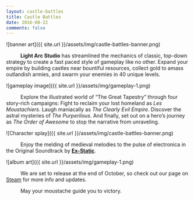 ```yaml
---
layout: castle-battles
title: Castle Battles
date: 2016-08-22
comments: false
---
```


![banner art]({{ site.url }}/assets/img/castle-battles-banner.png)  

&nbsp;&nbsp;&nbsp;&nbsp;&nbsp;&nbsp;&nbsp;&nbsp;&nbsp;&nbsp;**Light Arc Studio** has streamlined the mechanics of classic, top-down strategy to create a fast paced style of gameplay like no other. Expand your empire by building castles near bountiful resources, collect gold to amass outlandish armies, and swarm your enemies in 40 unique levels.  

![gameplay image]({{ site.url }}/assets/img/gameplay-1.png)  

&nbsp;&nbsp;&nbsp;&nbsp;&nbsp;&nbsp;&nbsp;&nbsp;&nbsp;&nbsp;Explore the illustrated world of “The Great Tapestry” through four story-rich campaigns: Fight to reclaim your lost homeland as _Les Moustachiers_. Laugh maniacally as _The Clearly Evil Empire_. Discover the astral mysteries of _The Purperilous_. And finally, set out on a hero’s journey as _The Order of Awesome_ to stop the narrative from unraveling.  

![Character splay]({{ site.url }}/assets/img/castle-battles-banner.png)  

&nbsp;&nbsp;&nbsp;&nbsp;&nbsp;&nbsp;&nbsp;&nbsp;&nbsp;&nbsp;Enjoy the melding of medieval melodies to the pulse of electronica in the Original Soundtrack by **[Ex-Static](https://soundcloud.com/exstaticband)**.  

![album art]({{ site.url }}/assets/img/gameplay-1.png)  

&nbsp;&nbsp;&nbsp;&nbsp;&nbsp;&nbsp;&nbsp;&nbsp;&nbsp;&nbsp;We are set to release at the end of October, so check out our page on [Steam](http://steamcommunity.com/sharedfiles/filedetails/?id=551593171) for more info and updates.

&nbsp;&nbsp;&nbsp;&nbsp;&nbsp;&nbsp;&nbsp;&nbsp;&nbsp;&nbsp;May your moustache guide you to victory. 
